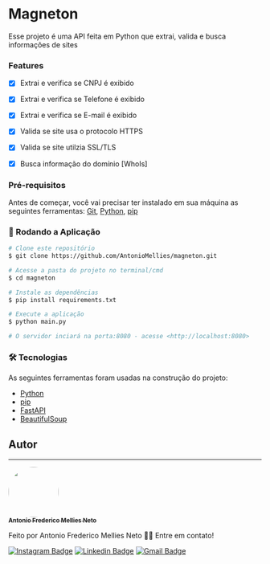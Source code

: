 
# Magneton

Esse projeto é uma API feita em Python que extrai, valida e busca informações de sites


### Features

- [x] Extrai e verifica se CNPJ é exibido 
- [x] Extrai e verifica se Telefone é exibido 
- [X] Extrai e verifica se E-mail é exibido 
- [X] Valida se site usa o protocolo HTTPS
- [X] Valida se site utilzia SSL/TLS 
- [X] Busca informação do domínio [WhoIs]


### Pré-requisitos

Antes de começar, você vai precisar ter instalado em sua máquina as seguintes ferramentas:
[Git](https://git-scm.com), [Python](https://www.python.org/), [pip](https://pypi.org/project/pip/)

### 🎲 Rodando a Aplicação

```bash
# Clone este repositório
$ git clone https://github.com/AntonioMellies/magneton.git

# Acesse a pasta do projeto no terminal/cmd
$ cd magneton

# Instale as dependências
$ pip install requirements.txt

# Execute a aplicação
$ python main.py

# O servidor inciará na porta:8080 - acesse <http://localhost:8080>
```


### 🛠 Tecnologias

As seguintes ferramentas foram usadas na construção do projeto:

- [Python](https://www.python.org/)
- [pip](https://pypi.org/project/pip/)
- [FastAPI](https://fastapi.tiangolo.com/)
- [BeautifulSoup](https://www.crummy.com/software/BeautifulSoup/bs4/doc/)


## Autor

---
<a href="https://antoniomellies.github.io/">
    <img style="border-radius: 50%;" src="https://avatars.githubusercontent.com/u/19306410?v=4" width="100px;" alt=""/>
    <br/>
    <sub><b>Antonio Frederico Mellies Neto</b></sub>
</a> 


Feito por Antonio Frederico Mellies Neto 👋🏽 Entre em contato!

[![Instagram Badge](https://img.shields.io/badge/-@antoniomellies-1ca0f1?logo=instagram&logoColor=white&link=https://www.instagram.com/antoniomellies/)](https://www.instagram.com/antoniomellies/) 
[![Linkedin Badge](https://img.shields.io/badge/-AntonioMellies-blue?logo=Linkedin&logoColor=white&link=https://www.linkedin.com/in/antonio-mellies-39895355/)](https://www.linkedin.com/in/antonio-mellies-39895355/) 
[![Gmail Badge](https://img.shields.io/badge/-antoniomellies@gmail.com-c14438?logo=Gmail&logoColor=white&link=mailto:antoniomellies@gmail.com)](mailto:antoniomellies@gmail.com)